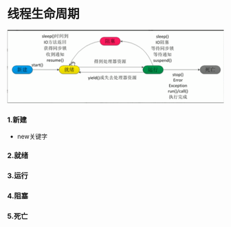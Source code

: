 # 线程生命周期

![线程生命周期](assets/image-20200514095855392.png)

### 1.新建

- new关键字

### 2.就绪

### 3.运行

### 4.阻塞

### 5.死亡